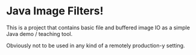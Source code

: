 # Java Image Filters!

This is a project that contains basic file and buffered image IO as a simple Java demo / teaching tool.

Obviously not to be used in any kind of a remotely production-y setting.
